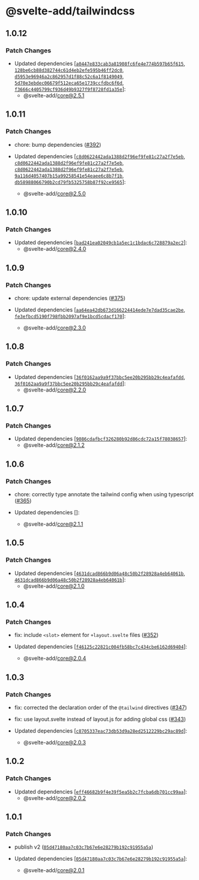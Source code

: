 # @svelte-add/tailwindcss

## 1.0.12

### Patch Changes

-   Updated dependencies [[`a0447e833cab3a81908fc6fe4e774b597b65f615`](https://github.com/svelte-add/svelte-add/commit/a0447e833cab3a81908fc6fe4e774b597b65f615), [`128be6cb88d382744c61d4eb2efe595b46ff2dc0`](https://github.com/svelte-add/svelte-add/commit/128be6cb88d382744c61d4eb2efe595b46ff2dc0), [`d5953e96946a2c862957d1f88c52c6a1f8149049`](https://github.com/svelte-add/svelte-add/commit/d5953e96946a2c862957d1f88c52c6a1f8149049), [`5d70e3ebdec06679f512eca65e1739ccfdbc6f6d`](https://github.com/svelte-add/svelte-add/commit/5d70e3ebdec06679f512eca65e1739ccfdbc6f6d), [`f3666c4405799cf936d49b9327f9f8728fd1a35e`](https://github.com/svelte-add/svelte-add/commit/f3666c4405799cf936d49b9327f9f8728fd1a35e)]:
    -   @svelte-add/core@2.5.1

## 1.0.11

### Patch Changes

-   chore: bump dependencies ([#392](https://github.com/svelte-add/svelte-add/pull/392))

-   Updated dependencies [[`c8d0622442ada1388d2f96ef9fe81c27a2f7e5eb`](https://github.com/svelte-add/svelte-add/commit/c8d0622442ada1388d2f96ef9fe81c27a2f7e5eb), [`c8d0622442ada1388d2f96ef9fe81c27a2f7e5eb`](https://github.com/svelte-add/svelte-add/commit/c8d0622442ada1388d2f96ef9fe81c27a2f7e5eb), [`c8d0622442ada1388d2f96ef9fe81c27a2f7e5eb`](https://github.com/svelte-add/svelte-add/commit/c8d0622442ada1388d2f96ef9fe81c27a2f7e5eb), [`9a116d4057407b15a99258541e54eaee6c8b7f1b`](https://github.com/svelte-add/svelte-add/commit/9a116d4057407b15a99258541e54eaee6c8b7f1b), [`db58988066790b2cd79fb5325758b87f92ce9565`](https://github.com/svelte-add/svelte-add/commit/db58988066790b2cd79fb5325758b87f92ce9565)]:
    -   @svelte-add/core@2.5.0

## 1.0.10

### Patch Changes

-   Updated dependencies [[`bad241ea02049cb1a5ec1c1bdac6c728879a2ec2`](https://github.com/svelte-add/svelte-add/commit/bad241ea02049cb1a5ec1c1bdac6c728879a2ec2)]:
    -   @svelte-add/core@2.4.0

## 1.0.9

### Patch Changes

-   chore: update external dependencies ([#375](https://github.com/svelte-add/svelte-add/pull/375))

-   Updated dependencies [[`aa64ea42db673d166224414ede7e7dad35cae2be`](https://github.com/svelte-add/svelte-add/commit/aa64ea42db673d166224414ede7e7dad35cae2be), [`fe3efbcd5190f798fbb2097af9e1bcd5cdacf170`](https://github.com/svelte-add/svelte-add/commit/fe3efbcd5190f798fbb2097af9e1bcd5cdacf170)]:
    -   @svelte-add/core@2.3.0

## 1.0.8

### Patch Changes

-   Updated dependencies [[`36f0162aa9a9f37bbc5ee20b295bb29c4eafafdd`](https://github.com/svelte-add/svelte-add/commit/36f0162aa9a9f37bbc5ee20b295bb29c4eafafdd), [`36f0162aa9a9f37bbc5ee20b295bb29c4eafafdd`](https://github.com/svelte-add/svelte-add/commit/36f0162aa9a9f37bbc5ee20b295bb29c4eafafdd)]:
    -   @svelte-add/core@2.2.0

## 1.0.7

### Patch Changes

-   Updated dependencies [[`9086cdafbcf326280b92d86cdc72a15f78038657`](https://github.com/svelte-add/svelte-add/commit/9086cdafbcf326280b92d86cdc72a15f78038657)]:
    -   @svelte-add/core@2.1.2

## 1.0.6

### Patch Changes

-   chore: correctly type annotate the tailwind config when using typescript ([#365](https://github.com/svelte-add/svelte-add/pull/365))

-   Updated dependencies []:
    -   @svelte-add/core@2.1.1

## 1.0.5

### Patch Changes

-   Updated dependencies [[`4631dcad866b9d06a48c50b2f28928a4eb64061b`](https://github.com/svelte-add/svelte-add/commit/4631dcad866b9d06a48c50b2f28928a4eb64061b), [`4631dcad866b9d06a48c50b2f28928a4eb64061b`](https://github.com/svelte-add/svelte-add/commit/4631dcad866b9d06a48c50b2f28928a4eb64061b)]:
    -   @svelte-add/core@2.1.0

## 1.0.4

### Patch Changes

-   fix: include `<slot>` element for `+layout.svelte` files ([#352](https://github.com/svelte-add/svelte-add/pull/352))

-   Updated dependencies [[`f46125c22821c004fb58bc7c434cbe6162d69404`](https://github.com/svelte-add/svelte-add/commit/f46125c22821c004fb58bc7c434cbe6162d69404)]:
    -   @svelte-add/core@2.0.4

## 1.0.3

### Patch Changes

-   fix: corrected the declaration order of the `@tailwind` directives ([#347](https://github.com/svelte-add/svelte-add/pull/347))

-   fix: use layout.svelte instead of layout.js for adding global css ([#343](https://github.com/svelte-add/svelte-add/pull/343))

-   Updated dependencies [[`c8705337eac73db53d9a28ed2512229bc29ac89d`](https://github.com/svelte-add/svelte-add/commit/c8705337eac73db53d9a28ed2512229bc29ac89d)]:
    -   @svelte-add/core@2.0.3

## 1.0.2

### Patch Changes

-   Updated dependencies [[`eff46682b9f4e39f5ea5b2c7fcba6db701cc99aa`](https://github.com/svelte-add/svelte-add/commit/eff46682b9f4e39f5ea5b2c7fcba6db701cc99aa)]:
    -   @svelte-add/core@2.0.2

## 1.0.1

### Patch Changes

-   publish v2 ([`05d47180aa7c03c7b67e6e28279b192c91955a5a`](https://github.com/svelte-add/svelte-add/commit/05d47180aa7c03c7b67e6e28279b192c91955a5a))

-   Updated dependencies [[`05d47180aa7c03c7b67e6e28279b192c91955a5a`](https://github.com/svelte-add/svelte-add/commit/05d47180aa7c03c7b67e6e28279b192c91955a5a)]:
    -   @svelte-add/core@2.0.1
